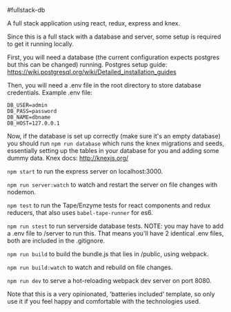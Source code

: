 #fullstack-db

A full stack application using react, redux, express and knex.

Since this is a full stack with a database and server, some setup is required to get it running locally.

First, you will need a database (the current configuration expects postgres but this can be changed) running. Postgres setup guide: https://wiki.postgresql.org/wiki/Detailed_installation_guides

Then, you will need a .env file in the root directory to store database credentials. Example .env file:
```
DB_USER=admin
DB_PASS=password
DB_NAME=dbname
DB_HOST=127.0.0.1
```

Now, if the database is set up correctly (make sure it's an empty database) you should run ```npm run database``` which runs the knex migrations and seeds, essentially setting up the tables in your database for you and adding some dummy data. Knex docs: http://knexjs.org/

```npm start``` to run the express server on localhost:3000.

```npm run server:watch``` to watch and restart the server on file changes with nodemon.

```npm test``` to run the Tape/Enzyme tests for react components and redux reducers, that also uses ```babel-tape-runner``` for es6.

```npm run stest``` to run serverside database tests. NOTE: you may have to add a .env file to /server to run this. That means you'll have 2 identical .env files, both are included in the .gitignore.

```npm run build``` to build the bundle.js that lies in /public, using webpack.

```npm run build:watch``` to watch and rebuild on file changes.

```npm run dev``` to serve a hot-reloading webpack dev server on port 8080.

Note that this is a very opinionated, 'batteries included' template, so only use it if you feel happy and comfortable with the technologies used.
